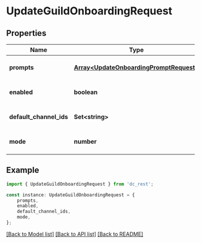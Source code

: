# UpdateGuildOnboardingRequest


## Properties

Name | Type | Description | Notes
------------ | ------------- | ------------- | -------------
**prompts** | [**Array&lt;UpdateOnboardingPromptRequest&gt;**](UpdateOnboardingPromptRequest.md) |  | [optional] [default to undefined]
**enabled** | **boolean** |  | [optional] [default to undefined]
**default_channel_ids** | **Set&lt;string&gt;** |  | [optional] [default to undefined]
**mode** | **number** |  | [optional] [default to undefined]

## Example

```typescript
import { UpdateGuildOnboardingRequest } from 'dc_rest';

const instance: UpdateGuildOnboardingRequest = {
    prompts,
    enabled,
    default_channel_ids,
    mode,
};
```

[[Back to Model list]](../README.md#documentation-for-models) [[Back to API list]](../README.md#documentation-for-api-endpoints) [[Back to README]](../README.md)
